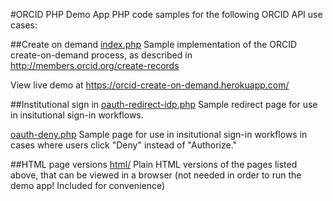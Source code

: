 #ORCID PHP Demo App
PHP code samples for the following ORCID API use cases:

##Create on demand
[index.php](index.php) Sample implementation of the ORCID create-on-demand process, as described in http://members.orcid.org/create-records

View live demo at https://orcid-create-on-demand.herokuapp.com/

##Institutional sign in
[oauth-redirect-idp.php](oauth-redirect-idp.php) Sample redirect page for use in insitutional sign-in workflows.

[oauth-deny.php](oauth-deny.php) Sample page for use in insitutional sign-in workflows in cases where users click "Deny" instead of "Authorize."

##HTML page versions
[html/](html/) Plain HTML versions of the pages listed above, that can be viewed in a browser (not needed in order to run the demo app! Included for convenience)



